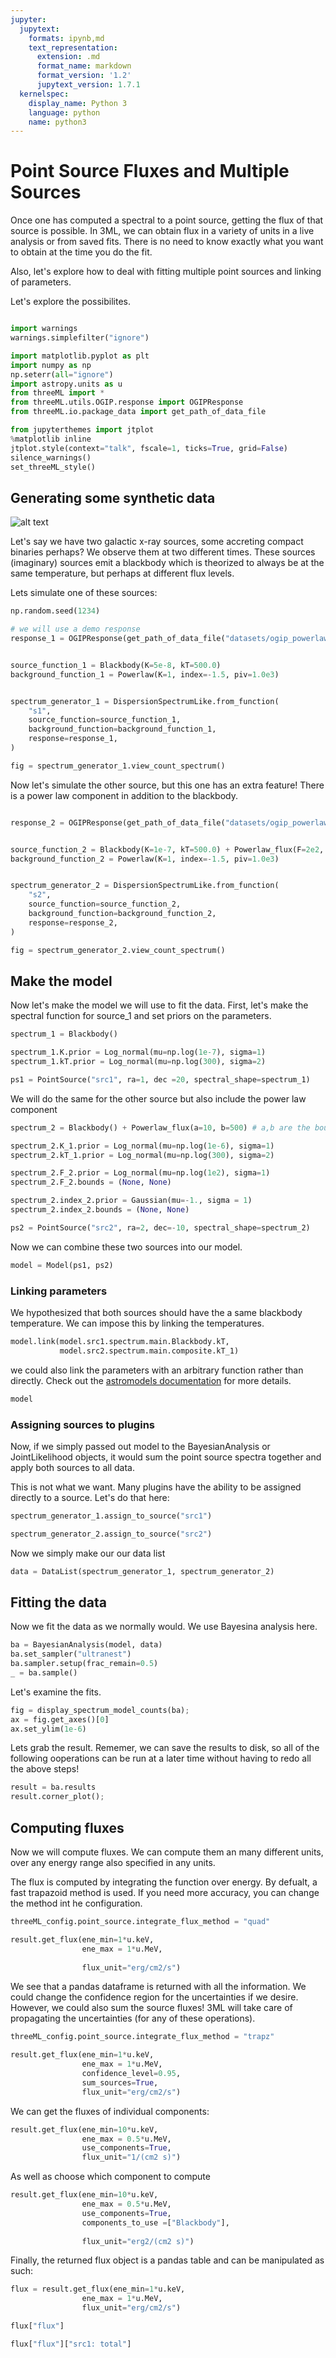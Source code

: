 ```yaml
---
jupyter:
  jupytext:
    formats: ipynb,md
    text_representation:
      extension: .md
      format_name: markdown
      format_version: '1.2'
      jupytext_version: 1.7.1
  kernelspec:
    display_name: Python 3
    language: python
    name: python3
---
```


<!-- #region -->
# Point Source Fluxes and Multiple Sources

Once one has computed a spectral to a point source, getting the flux of that source is possible.
In 3ML, we can obtain flux in a variety of units in a live analysis or from saved fits. There is no need to know exactly what you want to obtain at the time you do the fit.

Also, let's explore how to deal with fitting multiple point sources and linking of parameters.


Let's explore the possibilites.


<!-- #endregion -->

```python

```

```python
import warnings
warnings.simplefilter("ignore")

```

```python
import matplotlib.pyplot as plt
import numpy as np
np.seterr(all="ignore")
import astropy.units as u
from threeML import *
from threeML.utils.OGIP.response import OGIPResponse
from threeML.io.package_data import get_path_of_data_file

```

```python
from jupyterthemes import jtplot
%matplotlib inline
jtplot.style(context="talk", fscale=1, ticks=True, grid=False)
silence_warnings()
set_threeML_style()
```

<!-- #region -->
## Generating some synthetic data

![alt text](http://aasnova.org/wp-content/uploads/2016/03/fig16.jpg)

Let's say we have two galactic x-ray sources, some accreting compact binaries perhaps? We observe them at two different times. These sources (imaginary) sources emit a blackbody which is theorized to always be at the same temperature, but perhaps at different flux levels.


Lets simulate one of these sources:

<!-- #endregion -->

```python
np.random.seed(1234)

# we will use a demo response
response_1 = OGIPResponse(get_path_of_data_file("datasets/ogip_powerlaw.rsp"))


source_function_1 = Blackbody(K=5e-8, kT=500.0)
background_function_1 = Powerlaw(K=1, index=-1.5, piv=1.0e3)


spectrum_generator_1 = DispersionSpectrumLike.from_function(
    "s1",
    source_function=source_function_1,
    background_function=background_function_1,
    response=response_1,
)

fig = spectrum_generator_1.view_count_spectrum()
```

Now let's simulate the other source, but this one has an extra feature! There is a power law component in addition to the blackbody. 

```python

response_2 = OGIPResponse(get_path_of_data_file("datasets/ogip_powerlaw.rsp"))


source_function_2 = Blackbody(K=1e-7, kT=500.0) + Powerlaw_flux(F=2e2, index=-1.5, a=10, b=500)
background_function_2 = Powerlaw(K=1, index=-1.5, piv=1.0e3)


spectrum_generator_2 = DispersionSpectrumLike.from_function(
    "s2",
    source_function=source_function_2,
    background_function=background_function_2,
    response=response_2,
)

fig = spectrum_generator_2.view_count_spectrum()
```

## Make the model

Now let's make the model we will use to fit the data. First, let's make the spectral function for source_1 and set priors on the parameters.


```python
spectrum_1 = Blackbody()

spectrum_1.K.prior = Log_normal(mu=np.log(1e-7), sigma=1)
spectrum_1.kT.prior = Log_normal(mu=np.log(300), sigma=2)

ps1 = PointSource("src1", ra=1, dec =20, spectral_shape=spectrum_1)

```

We will do the same for the other source but also include the power law component 

```python
spectrum_2 = Blackbody() + Powerlaw_flux(a=10, b=500) # a,b are the bounds for the flux for this model

spectrum_2.K_1.prior = Log_normal(mu=np.log(1e-6), sigma=1)
spectrum_2.kT_1.prior = Log_normal(mu=np.log(300), sigma=2)

spectrum_2.F_2.prior = Log_normal(mu=np.log(1e2), sigma=1)
spectrum_2.F_2.bounds = (None, None)

spectrum_2.index_2.prior = Gaussian(mu=-1., sigma = 1)
spectrum_2.index_2.bounds = (None, None)

ps2 = PointSource("src2", ra=2, dec=-10, spectral_shape=spectrum_2)
```

Now we can combine these two sources into our model.

```python
model = Model(ps1, ps2)
```

### Linking parameters

We hypothesized that both sources should have the a same blackbody temperature. We can impose this by linking the temperatures. 


```python
model.link(model.src1.spectrum.main.Blackbody.kT, 
           model.src2.spectrum.main.composite.kT_1)
```

we could also link the parameters with an arbitrary function rather than directly. Check out the [astromodels documentation](https://astromodels.readthedocs.io/en/latest/Model_tutorial.html#linking-parameters) for more details.

```python
model
```

### Assigning sources to plugins

Now, if we simply passed out model to the BayesianAnalysis or JointLikelihood objects, it would sum the point source spectra together and apply both sources to all data. 

This is not what we want. Many plugins have the ability to be assigned directly to a source. Let's do that here:

```python
spectrum_generator_1.assign_to_source("src1")

spectrum_generator_2.assign_to_source("src2")
```

Now we simply make our our data list

```python
data = DataList(spectrum_generator_1, spectrum_generator_2)
```

## Fitting the data

Now we fit the data as we normally would. We use Bayesina analysis here.

```python
ba = BayesianAnalysis(model, data)
ba.set_sampler("ultranest")
ba.sampler.setup(frac_remain=0.5)
_ = ba.sample()
```

Let's examine the fits.

```python
fig = display_spectrum_model_counts(ba);
ax = fig.get_axes()[0]
ax.set_ylim(1e-6)
```

Lets grab the result. Rememer, we can save the results to disk, so all of the following ooperations can be run at a later time without having to redo all the above steps!

```python
result = ba.results
result.corner_plot();
```

## Computing fluxes

Now we will compute fluxes. We can compute them an many different units, over any energy range also specified in any units. 

The flux is computed by integrating the function over energy. By defualt, a fast trapazoid method is used. If you need more accuracy, you can change the method int he configuration.


```python
threeML_config.point_source.integrate_flux_method = "quad"

result.get_flux(ene_min=1*u.keV, 
                ene_max = 1*u.MeV,
                
                flux_unit="erg/cm2/s")
```

We see that a pandas dataframe is returned with all the information. We could change the confidence region for the uncertainties if we desire. However, we could also sum the source fluxes! 3ML will take care of propagating the uncertainties (for any of these operations). 

```python
threeML_config.point_source.integrate_flux_method = "trapz"

result.get_flux(ene_min=1*u.keV, 
                ene_max = 1*u.MeV,
                confidence_level=0.95,
                sum_sources=True,
                flux_unit="erg/cm2/s")
```

We can get the fluxes of individual components:

```python
result.get_flux(ene_min=10*u.keV, 
                ene_max = 0.5*u.MeV,
                use_components=True,
                flux_unit="1/(cm2 s)")
```

As well as choose which component to compute

```python
result.get_flux(ene_min=10*u.keV, 
                ene_max = 0.5*u.MeV,
                use_components=True,
                components_to_use =["Blackbody"],
                
                flux_unit="erg2/(cm2 s)")
```

Finally, the returned flux object is a pandas table and can be manipulated as such:

```python
flux = result.get_flux(ene_min=1*u.keV, 
                ene_max = 1*u.MeV,
                flux_unit="erg/cm2/s")
```

```python
flux["flux"]
```

```python
flux["flux"]["src1: total"]
```
